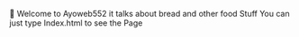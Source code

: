 👋 Welcome to Ayoweb552 it talks about bread and other food Stuff
You can just type Index.html to see the Page
